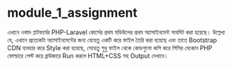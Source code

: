# module_1_assignment
এখানে ওস্তাদ প্লাটফর্মের PHP-Laravel কোর্সের প্রথম মডিউলের প্রথম অ্যাসাইনমেন্ট সাবমিট করা হয়েছে।
উল্লেখ্য যে, এখানে প্রত্যেকটা অ্যাসাইনমেন্টের জন্য যেহেতু একটি করে ফাইল তৈরি করা হয়েছে এবং তাতে Bootstrap CDN ব্যবহার করে Style করা হয়েছে, সেহেতু শুধু ফাইল থেকে কোডগুলো কপি করে পিসির যেকোন PHP ফোল্ডারে পেস্ট করে ব্রাউজারে Run করলে HTML+CSS সহ Output দেখাবে। 

